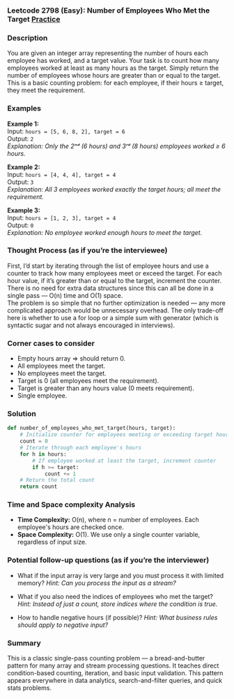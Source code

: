 ### Leetcode 2798 (Easy): Number of Employees Who Met the Target [Practice](https://leetcode.com/problems/number-of-employees-who-met-the-target)

### Description  
You are given an integer array representing the number of hours each employee has worked, and a target value. Your task is to count how many employees worked at least as many hours as the target. Simply return the number of employees whose hours are greater than or equal to the target. This is a basic counting problem: for each employee, if their hours ≥ target, they meet the requirement.

### Examples  

**Example 1:**  
Input: `hours = [5, 6, 8, 2], target = 6`  
Output: `2`  
*Explanation: Only the 2ⁿᵈ (6 hours) and 3ʳᵈ (8 hours) employees worked ≥ 6 hours.*

**Example 2:**  
Input: `hours = [4, 4, 4], target = 4`  
Output: `3`  
*Explanation: All 3 employees worked exactly the target hours; all meet the requirement.*

**Example 3:**  
Input: `hours = [1, 2, 3], target = 4`  
Output: `0`  
*Explanation: No employee worked enough hours to meet the target.*

### Thought Process (as if you’re the interviewee)  
First, I’d start by iterating through the list of employee hours and use a counter to track how many employees meet or exceed the target. For each hour value, if it’s greater than or equal to the target, increment the counter. There is no need for extra data structures since this can all be done in a single pass — O(n) time and O(1) space.  
The problem is so simple that no further optimization is needed — any more complicated approach would be unnecessary overhead. The only trade-off here is whether to use a for loop or a simple sum with generator (which is syntactic sugar and not always encouraged in interviews).

### Corner cases to consider  
- Empty hours array ⇒ should return 0.
- All employees meet the target.
- No employees meet the target.
- Target is 0 (all employees meet the requirement).
- Target is greater than any hours value (0 meets requirement).
- Single employee.

### Solution

```python
def number_of_employees_who_met_target(hours, target):
    # Initialize counter for employees meeting or exceeding target hours
    count = 0
    # Iterate through each employee's hours
    for h in hours:
        # If employee worked at least the target, increment counter
        if h >= target:
            count += 1
    # Return the total count
    return count
```

### Time and Space complexity Analysis  

- **Time Complexity:** O(n), where n = number of employees. Each employee's hours are checked once.
- **Space Complexity:** O(1). We use only a single counter variable, regardless of input size.

### Potential follow-up questions (as if you’re the interviewer)  

- What if the input array is very large and you must process it with limited memory?
  *Hint: Can you process the input as a stream?*

- What if you also need the indices of employees who met the target?
  *Hint: Instead of just a count, store indices where the condition is true.*

- How to handle negative hours (if possible)?
  *Hint: What business rules should apply to negative input?*

### Summary
This is a classic single-pass counting problem — a bread-and-butter pattern for many array and stream processing questions. It teaches direct condition-based counting, iteration, and basic input validation. This pattern appears everywhere in data analytics, search-and-filter queries, and quick stats problems.